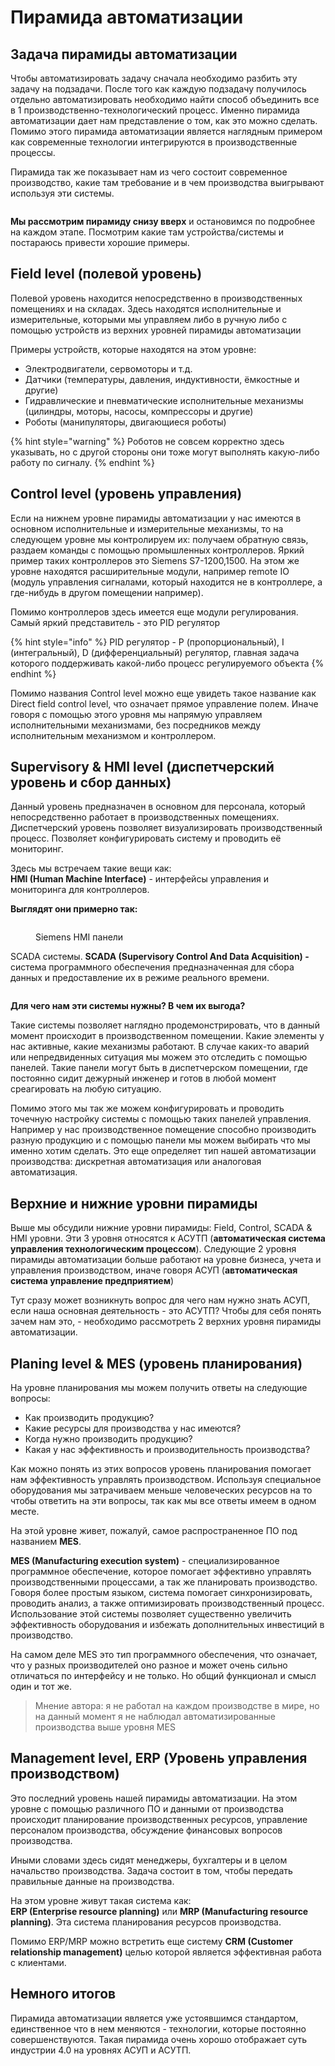 # Пирамида автоматизации

## Задача пирамиды автоматизации <a href="#about-pyramid" id="about-pyramid"></a>

Чтобы автоматизировать задачу сначала необходимо разбить эту задачу на подзадачи. После того как каждую подзадачу получилось отдельно автоматизировать необходимо найти способ объединить все в 1 производственно-технологический процесс. Именно пирамида автоматизации дает нам представление о том, как это можно сделать. Помимо этого пирамида автоматизации является наглядным примером как современные технологии интегрируются в производственные процессы.&#x20;

Пирамида так же показывает нам из чего состоит современное производство, какие там требование и в чем производства выигрывают используя эти системы.&#x20;

<figure><img src="../../../.gitbook/assets/IA_pyramid_of_automation" alt=""><figcaption></figcaption></figure>

**Мы рассмотрим пирамиду снизу вверх** и остановимся по подробнее на каждом этапе. Посмотрим какие там устройства/системы и постараюсь привести хорошие примеры.



## Field level (полевой уровень) <a href="#field-level" id="field-level"></a>

Полевой уровень находится непосредственно в производственных помещениях и на складах. Здесь находятся исполнительные и измерительные, которыми мы управляем либо в ручную либо с помощью устройств из верхних уровней пирамиды автоматизации

Примеры устройств, которые находятся на этом уровне:

* Электродвигатели, сервомоторы и т.д.
* Датчики (температуры, давления, индуктивности, ёмкостные и другие)
* Гидравлические и пневматические исполнительные механизмы (цилиндры, моторы, насосы, компрессоры и другие)
* Роботы (манипуляторы, двигающиеся роботы)

{% hint style="warning" %}
Роботов не совсем корректно здесь указывать, но с другой стороны они тоже могут выполнять какую-либо работу по сигналу.
{% endhint %}

## Control level (уровень управления) <a href="#control-level" id="control-level"></a>

Если на нижнем уровне пирамиды автоматизации у нас имеются в основном исполнительные и измерительные механизмы, то на следующем уровне мы контролируем их: получаем обратную связь, раздаем команды с помощью промышленных контроллеров. Яркий пример таких контроллеров это Siemens S7-1200,1500. На этом же уровне находятся расширительные модули, например remote IO (модуль управления сигналами, который находится не в контроллере, а где-нибудь в другом помещении например).&#x20;

Помимо контроллеров здесь имеется еще модули регулирования. Самый яркий представитель - это PID регулятор

{% hint style="info" %}
PID  регулятор - P (пропорциональный), I (интегральный), D (дифференциальный) регулятор, главная задача которого поддерживать какой-либо процесс регулируемого объекта
{% endhint %}

Помимо названия Control level можно еще увидеть такое название как Direct field control level, что означает прямое управление полем. Иначе говоря с помощью этого уровня мы напрямую управляем исполнительными механизмами, без посредников между исполнительным механизмом и контроллером.&#x20;

## Supervisory & HMI level (диспетчерский уровень и сбор данных) <a href="#supervisory-and-hmi-level" id="supervisory-and-hmi-level"></a>

Данный уровень предназначен в основном для персонала, который непосредственно работает в производственных помещениях. Диспетчерский уровень позволяет визуализировать производственный процесс. Позволяет конфигурировать систему и проводить её мониторинг.&#x20;

Здесь мы встречаем такие вещи как:\
**HMI (Human Machine Interface)** - интерфейсы управления и мониторинга для контроллеров.&#x20;

**Выглядят они примерно так:**

<figure><img src="../../../.gitbook/assets/IA_Siemens_HMI" alt=""><figcaption><p>Siemens HMI панели</p></figcaption></figure>

SCADA системы. **SCADA (Supervisory Control And Data Acquisition) -** система программного обеспечения предназначенная для сбора данных и предоставление их в режиме реального времени.&#x20;

<figure><img src="../../../.gitbook/assets/IA_SCADA" alt=""><figcaption></figcaption></figure>

**Для чего нам эти системы нужны? В чем их выгода?**

Такие системы позволяет наглядно продемонстрировать, что в данный момент происходит в производственном помещении. Какие элементы у нас активные, какие механизмы работают. В случае каких-то аварий или непредвиденных ситуация мы можем это отследить с помощью панелей. Такие панели могут быть в диспетчерском помещении, где постоянно сидит дежурный инженер и готов в любой момент среагировать на любую ситуацию.&#x20;

Помимо этого мы так же можем конфигурировать и проводить точечную настройку системы с помощью таких панелей управления. Например у нас производственное помещение способно производить разную продукцию и с помощью панели мы можем выбирать что мы именно хотим сделать. Это еще определяет тип нашей автоматизации производства: дискретная автоматизация или аналоговая автоматизация.&#x20;

## Верхние и нижние уровни пирамиды

Выше мы обсудили нижние уровни пирамиды: Field, Control, SCADA & HMI уровни. Эти 3 уровня относятся к АСУТП (**автоматическая система управления технологическим процессом**). Следующие 2 уровня пирамиды автоматизации больше работают на уровне бизнеса, учета и управления производством, иначе говоря АСУП (**автоматическая система управление предприятием**)

Тут сразу может возникнуть вопрос для чего нам нужно знать АСУП, если наша основная деятельность - это АСУТП? Чтобы для себя понять зачем нам это, - необходимо рассмотреть 2 верхних уровня пирамиды автоматизации.&#x20;

## Planing level & MES (уровень планирования) <a href="#planing-level" id="planing-level"></a>

На уровне планирования мы можем получить ответы на следующие вопросы:

* Как производить продукцию?
* Какие ресурсы для производства у нас имеются?
* Когда нужно производить продукцию?
* Какая у нас эффективность и производительность производства?

Как можно понять из этих вопросов уровень планирования помогает нам эффективность управлять производством. Используя специальное оборудования мы затрачиваем меньше человеческих ресурсов на то чтобы ответить на эти вопросы, так как мы все ответы имеем в одном месте.&#x20;

На этой уровне живет, пожалуй, самое распространенное ПО под названием **MES**.

**MES (Manufacturing execution system)** - специализированное программное обеспечение, которое помогает эффективно управлять производственными процессами, а так же планировать производство. Говоря более простым языком, система помогает синхронизировать, проводить анализ, а также оптимизировать производственный процесс. Использование этой системы позволяет существенно увеличить эффективность оборудования и избежать дополнительных инвестиций в производство.

На самом деле MES это тип программного обеспечения, что означает, что у разных производителей оно разное и может очень сильно отличаться по интерфейсу и не только. Но общий функционал и смысл один и тот же.&#x20;

> Мнение автора: я не работал на каждом производстве в мире, но на данный момент я не наблюдал автоматизированные производства выше уровня MES

## Management level, ERP (Уровень управления производством) <a href="#management-level" id="management-level"></a>

Это последний уровень нашей пирамиды автоматизации. На этом уровне с помощью различного ПО и данными от производства происходит планирование производственных ресурсов, управление персоналом производства, обсуждение финансовых вопросов производства.&#x20;

Иными словами здесь сидят менеджеры, бухгалтеры и в целом начальство производства. Задача состоит в том, чтобы передать правильные данные на производства.

На этом уровне живут такая система как:\
**ERP (Enterprise resource planning)** или **MRP (Manufacturing resource planning)**. Эта система планирования ресурсов производства.&#x20;

Помимо ERP/MRP можно встретить еще систему **CRM (Customer relationship management)** целью которой является эффективная работа с клиентами.

## Немного итогов <a href="#results" id="results"></a>

Пирамида автоматизации является уже устоявшимся стандартом, единственное что в нем меняются - технологии, которые постоянно совершенствуются. Такая пирамида очень хорошо отображает суть индустрии 4.0 на уровнях АСУП и АСУТП.&#x20;
